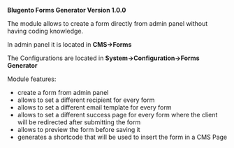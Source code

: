 **Blugento Forms Generator Version 1.0.0**

The module allows to create a form directly from admin panel without having coding knowledge.

In admin panel it is located in **CMS->Forms** 

The Configurations are located in **System->Configuration->Forms Generator**

Module features:

- create a form from admin panel
- allows to set a different recipient for every form
- allows to set a different email template for every form
- allows to set a different success page for every form where the client will be redirected after submitting the form
- allows to preview the form before saving it
- generates a shortcode that will be used to insert the form in a CMS Page
